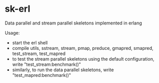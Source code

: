 # sk-erl
Data parallel and stream parallel skeletons implemented in erlang

Usage:
- start the erl shell
- compile utils, sstream, stream, pmap, preduce, gmapred, smapred, test_stream, test_mapred
- to test the stream parallel skeletons using the default configuration, write "test_stream:benchmark()"
- similarly, to run the data parallel skeletons, write "test_mapred:benchmark()"
